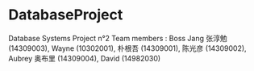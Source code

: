 # DatabaseProject
Database Systems Project n°2 
Team members : Boss Jang 张淳勉 (14309003), Wayne (10302001), 朴根吾 (14309001), 陈光彦 (14309002), Aubrey 奥布里 (14309004), David (14982030) 
